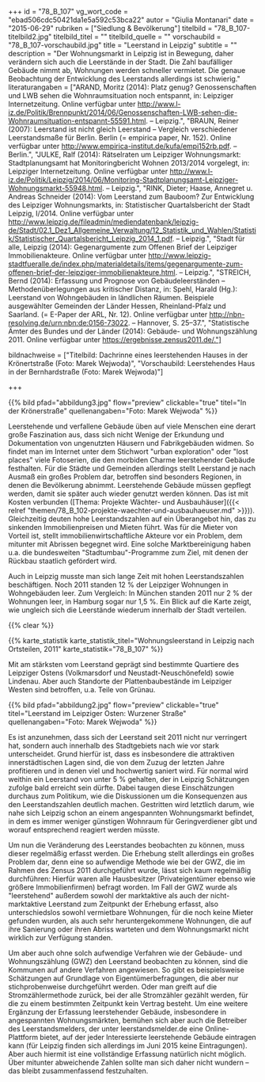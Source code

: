 +++
id = "78_B_107"
vg_wort_code = "ebad506cdc50421da1e5a592c53bca22"
autor = "Giulia Montanari"
date = "2015-06-29"
rubriken = ["Siedlung & Bevölkerung"]
titelbild = "78_B_107-titelbild2.jpg"
titelbild_titel = ""
titelbild_quelle = ""
vorschaubild = "78_B_107-vorschaubild.jpg"
title = "Leerstand in Leipzig"
subtitle = ""
description = "Der Wohnungsmarkt in Leipzig ist in Bewegung, daher verändern sich auch die Leerstände in der Stadt. Die Zahl baufälliger Gebäude nimmt ab, Wohnungen werden schneller vermietet. Die genaue Beobachtung der Entwicklung des Leerstands allerdings ist schwierig."
literaturangaben = ["ARAND, Moritz (2014): Platz genug? Genossenschaften und LWB sehen die Wohnraumsituation noch entspannt, in: Leipziger Internetzeitung. Online verfügbar unter http://www.l-iz.de/Politik/Brennpunkt/2014/06/Genossenschaften-LWB-sehen-die-Wohnraumsituation-entspannt-55591.html. – Leipzig.", "BRAUN, Reiner (2007): Leerstand ist nicht gleich Leerstand – Vergleich verschiedener Leerstandsmaße für Berlin. Berlin (= empirica paper, Nr. 152). Online verfügbar unter http://www.empirica-institut.de/kufa/empi152rb.pdf. – Berlin.", "JULKE, Ralf (2014): Rätselraten um Leipziger Wohnungsmarkt: Stadtplanungsamt hat Monitoringbericht Wohnen 2013/2014 vorgelegt, in: Leipziger Internetzeitung. Online verfügbar unter http://www.l-iz.de/Politik/Leipzig/2014/06/Monitoring-Stadtplanungsamt-Leipziger-Wohnungsmarkt-55948.html. – Leipzig.", "RINK, Dieter; Haase, Annegret u. Andreas Schneider (2014): Vom Leerstand zum Bauboom? Zur Entwicklung des Leipziger Wohnungsmarkts, in: Statistischer Quartalsbericht der Stadt Leipzig, I/2014. Online verfügbar unter http://www.leipzig.de/fileadmin/mediendatenbank/leipzig-de/Stadt/02.1_Dez1_Allgemeine_Verwaltung/12_Statistik_und_Wahlen/Statistik/Statistischer_Quartalsbericht_Leipzig_2014_1.pdf. – Leipzig.", "Stadt für alle, Leipzig (2014): Gegenargumente zum Offenen Brief der Leipziger Immobilienakteure. Online verfügbar unter http://www.leipzig-stadtfueralle.de/index.php/materialdetails/items/gegenargumente-zum-offenen-brief-der-leipziger-immobilienakteure.html. – Leipzig.", "STREICH, Bernd (2014): Erfassung und Prognose von Gebäudeleerständen – Methodenüberlegungen aus kritischer Distanz, in: Spehl, Harald (Hg.): Leerstand von Wohngebäuden in ländlichen Räumen. Beispiele ausgewählter Gemeinden der Länder Hessen, Rheinland-Pfalz und Saarland. (= E-Paper der ARL, Nr. 12). Online verfügbar unter http://nbn-resolving.de/urn:nbn:de:0156-73022. – Hannover, S. 25–37.", "Statistische Ämter des Bundes und der Länder (2014): Gebäude- und Wohnungszählung 2011. Online verfügbar unter https://ergebnisse.zensus2011.de/."]

bildnachweise = ["Titelbild: Dachrinne eines leerstehenden Hauses in der Krönertstraße (Foto: Marek Wejwoda)", "Vorschaubild: Leerstehendes Haus in der Bernhardstraße (Foto: Marek Wejwoda)"]

+++

{{% bild pfad="abbildung3.jpg" flow="preview" clickable="true" titel="In der Krönerstraße"  quellenangaben="Foto: Marek Wejwoda" %}}

Leerstehende und verfallene Gebäude üben auf viele Menschen eine derart große Faszination aus, dass sich nicht Wenige der Erkundung und Dokumentation von ungenutzten Häusern und Fabrikgebäuden widmen. So findet man im Internet unter dem Stichwort "urban exploration" oder "lost places" viele Fotoserien, die den morbiden Charme leerstehender Gebäude festhalten. Für die Städte und Gemeinden allerdings stellt Leerstand je nach Ausmaß ein großes Problem dar, betroffen sind besonders Regionen, in denen die Bevölkerung abnimmt. Leerstehende Gebäude müssen gepflegt werden, damit sie später auch wieder genutzt werden können. Das ist mit Kosten verbunden ([Thema: Projekte Wächter- und Ausbauhäuser]({{< relref "themen/78_B_102-projekte-waechter-und-ausbauhaeuser.md" >}})). Gleichzeitig deuten hohe Leerstandszahlen auf ein Überangebot hin, das zu sinkenden Immobilienpreisen und Mieten führt. Was für die Mieter von Vorteil ist, stellt immobilienwirtschaftliche Akteure vor ein Problem, dem mitunter mit Abrissen begegnet wird. Eine solche Marktbereinigung haben u.a. die bundesweiten "Stadtumbau"-Programme zum Ziel, mit denen der Rückbau staatlich gefördert wird.

Auch in Leipzig musste man sich lange Zeit mit hohen Leerstandszahlen beschäftigen. Noch 2011 standen 12 % der Leipziger Wohnungen in Wohngebäuden leer. Zum Vergleich: In München standen 2011 nur 2 % der Wohnungen leer, in Hamburg sogar nur 1,5 %. Ein Blick auf die Karte zeigt, wie ungleich sich die Leerstände wiederum innerhalb der Stadt verteilen.

{{% clear %}}

{{% karte_statistik karte_statistik_titel="Wohnungsleerstand in Leipzig nach Ortsteilen, 2011" karte_statistik="78_B_107" %}}

Mit am stärksten vom Leerstand geprägt sind bestimmte Quartiere des Leipziger Ostens (Volkmarsdorf und Neustadt-Neuschönefeld) sowie Lindenau. Aber auch Standorte der Plattenbaubestände im Leipziger Westen sind betroffen, u.a. Teile von Grünau.

{{% bild pfad="abbildung2.jpg" flow="preview" clickable="true" titel="Leerstand im Leipziger Osten: Wurzener Straße"  quellenangaben="Foto: Marek Wejwoda" %}}

Es ist anzunehmen, dass sich der Leerstand seit 2011 nicht nur verringert hat, sondern auch innerhalb des Stadtgebiets nach wie vor stark unterscheidet. Grund hierfür ist, dass es insbesondere die attraktiven innerstädtischen Lagen sind, die von dem Zuzug der letzten Jahre profitieren und in denen viel und hochwertig saniert wird. Für normal wird weithin ein Leerstand von unter 5 % gehalten, der in Leipzig Schätzungen zufolge bald erreicht sein dürfte. Dabei taugen diese Einschätzungen durchaus zum Politikum, wie die Diskussionen um die Konsequenzen aus den Leerstandszahlen deutlich machen. Gestritten wird letztlich darum, wie nahe sich Leipzig schon an einem angespannten Wohnungsmarkt befindet, in dem es immer weniger günstigen Wohnraum für Geringverdiener gibt und worauf  entsprechend reagiert werden müsste.

Um nun die Veränderung des Leerstandes beobachten zu können, muss dieser regelmäßig erfasst werden. Die Erhebung stellt allerdings ein großes Problem dar, denn eine so aufwendige Methode wie bei der GWZ, die im Rahmen des Zensus 2011 durchgeführt wurde, lässt sich kaum regelmäßig durchführen: Hierfür waren alle Hausbesitzer (Privateigentümer ebenso wie größere Immobilienfirmen) befragt worden. Im Fall der GWZ wurde als  "leerstehend" außerdem sowohl der marktaktive als auch der nicht-marktaktive Leerstand zum Zeitpunkt der Erhebung erfasst, also unterschiedslos sowohl vermietbare Wohnungen, für die noch keine Mieter gefunden wurden, als auch sehr heruntergekommene Wohnungen, die auf ihre Sanierung oder ihren Abriss warteten und dem Wohnungsmarkt nicht wirklich zur Verfügung standen.

Um aber auch ohne solch aufwendige Verfahren wie der Gebäude- und Wohnungszählung (GWZ) den Leerstand beobachten zu können, sind die Kommunen auf andere Verfahren angewiesen. So gibt es beispielsweise Schätzungen auf Grundlage von Eigentümerbefragungen, die aber nur stichprobenweise durchgeführt werden. Oder man greift auf die Stromzählermethode zurück, bei der alle Stromzähler gezählt werden, für die zu einem bestimmten Zeitpunkt kein Vertrag besteht. Um eine weitere Ergänzung der Erfassung leerstehender Gebäude, insbesondere in angespannten Wohnungsmärkten, bemühen sich aber auch die Betreiber des Leerstandsmelders, der unter leerstandsmelder.de eine Online-Plattform bietet, auf der jeder Interessierte leerstehende Gebäude eintragen kann (für Leipzig finden sich allerdings im Juni 2015 keine Eintragungen). Aber auch hiermit ist eine vollständige Erfassung natürlich nicht möglich. Über mitunter abweichende Zahlen sollte man sich daher nicht wundern – das bleibt zusammenfassend festzuhalten.
